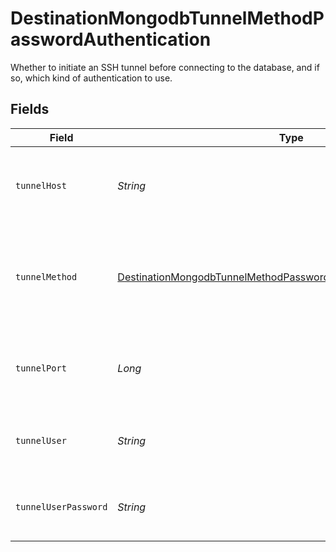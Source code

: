 # DestinationMongodbTunnelMethodPasswordAuthentication

Whether to initiate an SSH tunnel before connecting to the database, and if so, which kind of authentication to use.


## Fields

| Field                                                                                                                                                       | Type                                                                                                                                                        | Required                                                                                                                                                    | Description                                                                                                                                                 | Example                                                                                                                                                     |
| ----------------------------------------------------------------------------------------------------------------------------------------------------------- | ----------------------------------------------------------------------------------------------------------------------------------------------------------- | ----------------------------------------------------------------------------------------------------------------------------------------------------------- | ----------------------------------------------------------------------------------------------------------------------------------------------------------- | ----------------------------------------------------------------------------------------------------------------------------------------------------------- |
| `tunnelHost`                                                                                                                                                | *String*                                                                                                                                                    | :heavy_check_mark:                                                                                                                                          | Hostname of the jump server host that allows inbound ssh tunnel.                                                                                            |                                                                                                                                                             |
| `tunnelMethod`                                                                                                                                              | [DestinationMongodbTunnelMethodPasswordAuthenticationTunnelMethod](../../models/shared/DestinationMongodbTunnelMethodPasswordAuthenticationTunnelMethod.md) | :heavy_check_mark:                                                                                                                                          | Connect through a jump server tunnel host using username and password authentication                                                                        |                                                                                                                                                             |
| `tunnelPort`                                                                                                                                                | *Long*                                                                                                                                                      | :heavy_minus_sign:                                                                                                                                          | Port on the proxy/jump server that accepts inbound ssh connections.                                                                                         | 22                                                                                                                                                          |
| `tunnelUser`                                                                                                                                                | *String*                                                                                                                                                    | :heavy_check_mark:                                                                                                                                          | OS-level username for logging into the jump server host                                                                                                     |                                                                                                                                                             |
| `tunnelUserPassword`                                                                                                                                        | *String*                                                                                                                                                    | :heavy_check_mark:                                                                                                                                          | OS-level password for logging into the jump server host                                                                                                     |                                                                                                                                                             |